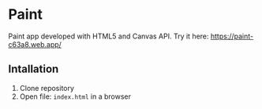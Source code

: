 # Paint
Paint app developed with HTML5 and Canvas API. Try it here: https://paint-c63a8.web.app/

## Intallation
1. Clone repository
2. Open file: `index.html` in a browser
